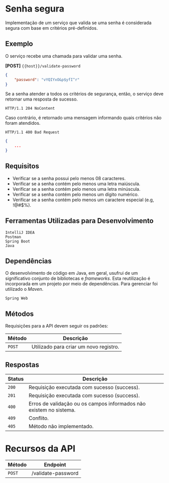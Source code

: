 # Senha segura

Implementação de um serviço que valida se uma senha é considerada segura com base em critérios pré-definidos.

## Exemplo

O serviço recebe uma chamada para validar uma senha.

**[POST]** `{{host}}/validate-password`

```json
{
    "password": "vYQIYxO&p$yfI^r"
}
```

Se a senha atender a todos os critérios de segurança, então, o serviço deve retornar uma resposta de sucesso.

```
HTTP/1.1 204 NoContent
```

Caso contrário, é retornado uma mensagem informando quais critérios não foram atendidos.

```
HTTP/1.1 400 Bad Request
```

```json
{
    ...
}
```

## Requisitos

- Verificar se a senha possui pelo menos 08 caracteres.
- Verificar se a senha contém pelo menos uma letra maiúscula.
- Verificar se a senha contém pelo menos uma letra minúscula.
- Verificar se a senha contém pelo menos um dígito numérico.
- Verificar se a senha contém pelo menos um caractere especial (e.g, !@#$%).

## **Ferramentas Utilizadas para Desenvolvimento**

```
IntelliJ IDEA
Postman
Spring Boot   
Java
```

## **Dependências**

O desenvolvimento de código em Java, em geral, usufrui de um significativo conjunto de bibliotecas e _frameworks_. Esta
reutilização é incorporada em um projeto por meio de dependências. Para gerenciar foi utilizado o _Maven_.

```
Spring Web
```

## **Métodos**

Requisições para a API devem seguir os padrões:

| Método | Descrição |
|---|---|
| `POST` | Utilizado para criar um novo registro. |

## **Respostas**

| Status | Descrição                                                          |
|--------|--------------------------------------------------------------------|
| `200`  | Requisição executada com sucesso (success).                        |
| `201`  | Requisição executada com sucesso (success).                        |
| `400`  | Erros de validação ou os campos informados não existem no sistema. |
| `409`  | Conflito.                                                          |
| `405`  | Método não implementado.                                           |

# **Recursos da API**

| Método     | Endpoint                                             |
|------------|---------------------------------------------------|
| `POST`     | /validate-password                                |
